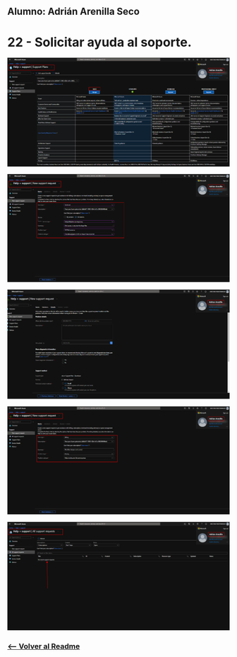 ## Alumno: Adrián Arenilla Seco

# 22 - Solicitar ayuda al soporte.

![](Evidencias/22a-SupportRequest.png)

![](Evidencias/22b-SupportRequest.png)

![](Evidencias/22c-SupportRequest.png)

![](Evidencias/22d-SupportRequest.png)

![](Evidencias/22e-SupportRequest.png)


### [<-- Volver al Readme](../../Readme.md)


